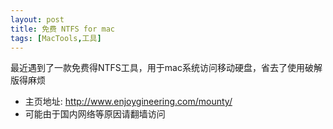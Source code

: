 ```yaml
---
layout: post
title: 免费 NTFS for mac
tags: [MacTools,工具]
---
```


最近遇到了一款免费得NTFS工具，用于mac系统访问移动硬盘，省去了使用破解版得麻烦


- 主页地址: http://www.enjoygineering.com/mounty/
- 可能由于国内网络等原因请翻墙访问 

